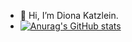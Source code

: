 - 👋 Hi, I’m Diona Katzlein.
- [![Anurag's GitHub stats](https://github-readme-stats.vercel.app/api?username=diona-katzlein)](https://github.com/diona-katzlein/diona-katzlein)

<!---
isekai-id/isekai-id is a ✨ special ✨ repository because its `README.md` (this file) appears on your GitHub profile.
You can click the Preview link to take a look at your changes.
--->

